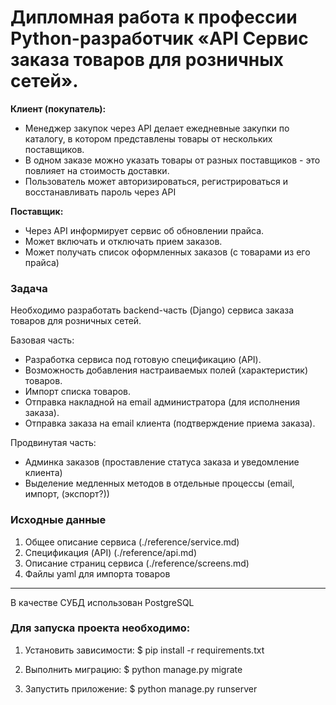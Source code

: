 # Дипломная работа к профессии Python-разработчик «API Сервис заказа товаров для розничных сетей».




**Клиент (покупатель):**

- Менеджер закупок через API делает ежедневные закупки по каталогу, в котором
  представлены товары от нескольких поставщиков.
- В одном заказе можно указать товары от разных поставщиков - это
  повлияет на стоимость доставки.
- Пользователь может авторизироваться, регистрироваться и восстанавливать пароль через API
    
**Поставщик:**
- Через API информирует сервис об обновлении прайса.
- Может включать и отключать прием заказов.
- Может получать список оформленных заказов (с товарами из его прайса)


### Задача

Необходимо разработать backend-часть (Django) сервиса заказа товаров для розничных сетей.

Базовая часть:
* Разработка сервиса под готовую спецификацию (API).
* Возможность добавления настраиваемых полей (характеристик) товаров.
* Импорт списка товаров.
* Отправка накладной на email администратора (для исполнения заказа).
* Отправка заказа на email клиента (подтверждение приема заказа).

Продвинутая часть:
* Админка заказов (проставление статуса заказа и уведомление клиента)
* Выделение медленных методов в отдельные процессы (email, импорт, (экспорт?))

### Исходные данные
 
1. Общее описание сервиса (./reference/service.md)
2. Спецификация (API)  (./reference/api.md)
3. Описание страниц сервиса  (./reference/screens.md)
4. Файлы yaml для импорта товаров

---
В качестве СУБД использован PostgreSQL

### Для запуска проекта необходимо:

1. Установить зависимости:
$ pip install -r requirements.txt

2. Выполнить миграцию:
$ python manage.py migrate

3. Запустить приложение:
$ python manage.py runserver
